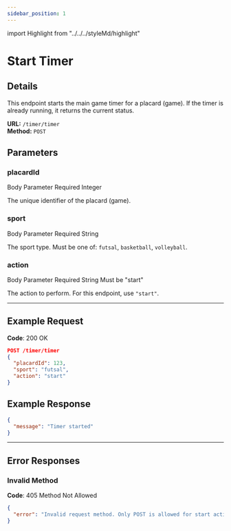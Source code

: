 ```yaml
---
sidebar_position: 1
---
```

import Highlight from "../../../styleMd/highlight"

# Start Timer

## Details

This endpoint starts the main game timer for a placard (game). If the timer is already running, it returns the current status.

**URL:** `/timer/timer`  
**Method:** `POST`  

## Parameters

### placardId
<Highlight level="info">Body Parameter</Highlight>
<Highlight level="danger">Required</Highlight>
<Highlight level="note">Integer</Highlight>

The unique identifier of the placard (game).

### sport
<Highlight level="info">Body Parameter</Highlight>
<Highlight level="danger">Required</Highlight>
<Highlight level="note">String</Highlight>

The sport type. Must be one of: `futsal`, `basketball`, `volleyball`.

### action
<Highlight level="info">Body Parameter</Highlight>
<Highlight level="danger">Required</Highlight>
<Highlight level="note">String</Highlight>
<Highlight level="caution" inline>Must be "start"</Highlight>

The action to perform. For this endpoint, use `"start"`.

---

## Example Request

**Code**: <Highlight level="success" inline>200 OK</Highlight>

```json
POST /timer/timer
{
  "placardId": 123,
  "sport": "futsal",
  "action": "start"
}
```

## Example Response

```json
{
  "message": "Timer started"
}
```

---

## Error Responses

### Invalid Method

**Code**: <Highlight level="danger" inline>405 Method Not Allowed</Highlight>

```json
{
  "error": "Invalid request method. Only POST is allowed for start action."
}
```